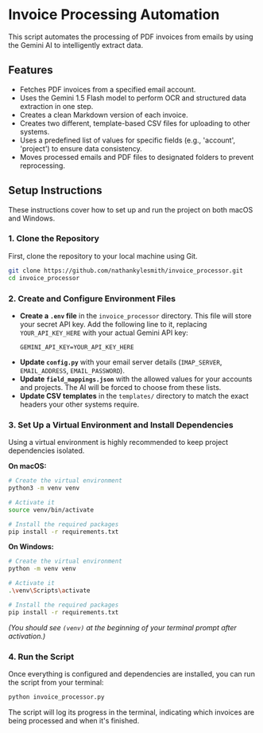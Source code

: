 # Invoice Processing Automation

This script automates the processing of PDF invoices from emails by using the Gemini AI to intelligently extract data.

## Features

- Fetches PDF invoices from a specified email account.
- Uses the Gemini 1.5 Flash model to perform OCR and structured data extraction in one step.
- Creates a clean Markdown version of each invoice.
- Creates two different, template-based CSV files for uploading to other systems.
- Uses a predefined list of values for specific fields (e.g., 'account', 'project') to ensure data consistency.
- Moves processed emails and PDF files to designated folders to prevent reprocessing.

## Setup Instructions

These instructions cover how to set up and run the project on both macOS and Windows.

### 1. Clone the Repository

First, clone the repository to your local machine using Git.

```bash
git clone https://github.com/nathankylesmith/invoice_processor.git
cd invoice_processor
```

### 2. Create and Configure Environment Files

- **Create a `.env` file** in the `invoice_processor` directory. This file will store your secret API key. Add the following line to it, replacing `YOUR_API_KEY_HERE` with your actual Gemini API key:
  ```
  GEMINI_API_KEY=YOUR_API_KEY_HERE
  ```
- **Update `config.py`** with your email server details (`IMAP_SERVER`, `EMAIL_ADDRESS`, `EMAIL_PASSWORD`).
- **Update `field_mappings.json`** with the allowed values for your accounts and projects. The AI will be forced to choose from these lists.
- **Update CSV templates** in the `templates/` directory to match the exact headers your other systems require.

### 3. Set Up a Virtual Environment and Install Dependencies

Using a virtual environment is highly recommended to keep project dependencies isolated.

**On macOS:**
```bash
# Create the virtual environment
python3 -m venv venv

# Activate it
source venv/bin/activate

# Install the required packages
pip install -r requirements.txt
```

**On Windows:**
```bash
# Create the virtual environment
python -m venv venv

# Activate it
.\venv\Scripts\activate

# Install the required packages
pip install -r requirements.txt
```
*(You should see `(venv)` at the beginning of your terminal prompt after activation.)*

### 4. Run the Script

Once everything is configured and dependencies are installed, you can run the script from your terminal:

```bash
python invoice_processor.py
```

The script will log its progress in the terminal, indicating which invoices are being processed and when it's finished.
